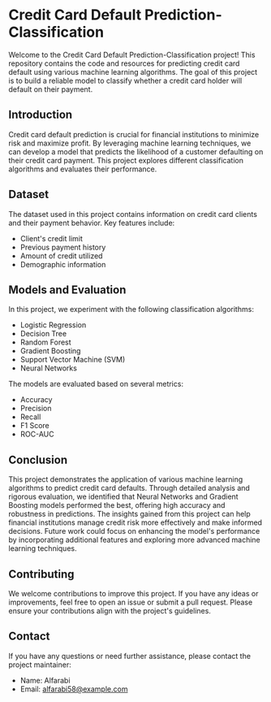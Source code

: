 # Credit Card Default Prediction-Classification

Welcome to the Credit Card Default Prediction-Classification project! This repository contains the code and resources for predicting credit card default using various machine learning algorithms. The goal of this project is to build a reliable model to classify whether a credit card holder will default on their payment.

## Introduction

Credit card default prediction is crucial for financial institutions to minimize risk and maximize profit. By leveraging machine learning techniques, we can develop a model that predicts the likelihood of a customer defaulting on their credit card payment. This project explores different classification algorithms and evaluates their performance.

## Dataset

The dataset used in this project contains information on credit card clients and their payment behavior. Key features include:

- Client's credit limit
- Previous payment history
- Amount of credit utilized
- Demographic information

## Models and Evaluation

In this project, we experiment with the following classification algorithms:

- Logistic Regression
- Decision Tree
- Random Forest
- Gradient Boosting
- Support Vector Machine (SVM)
- Neural Networks

The models are evaluated based on several metrics:

- Accuracy
- Precision
- Recall
- F1 Score
- ROC-AUC

## Conclusion
This project demonstrates the application of various machine learning algorithms to predict credit card defaults. Through detailed analysis and rigorous evaluation, we identified that Neural Networks and Gradient Boosting models performed the best, offering high accuracy and robustness in predictions. The insights gained from this project can help financial institutions manage credit risk more effectively and make informed decisions. Future work could focus on enhancing the model's performance by incorporating additional features and exploring more advanced machine learning techniques.

## Contributing
We welcome contributions to improve this project. If you have any ideas or improvements, feel free to open an issue or submit a pull request. Please ensure your contributions align with the project's guidelines.

## Contact
If you have any questions or need further assistance, please contact the project maintainer:

- Name: Alfarabi
- Email: alfarabi58@example.com